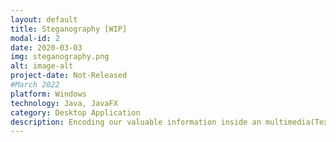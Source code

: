```yaml
---
layout: default
title: Steganography [WIP]
modal-id: 2
date: 2020-03-03
img: steganography.png
alt: image-alt
project-date: Not-Released
#March 2022
platform: Windows
technology: Java, JavaFX
category: Desktop Application
description: Encoding our valuable information inside an multimedia(Text, Image, Audio, Video) file and decode it whenever needed!! 
---
```

